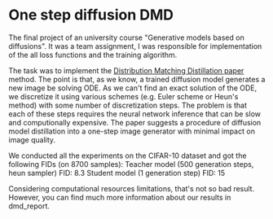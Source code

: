 # One step diffusion DMD
The final project of an university course "Generative models based on diffusions". It was a team assignment, I was responsible for implementation of the all loss functions and the training algorithm.

The task was to implement the [Distribution Matching Distillation paper](https://arxiv.org/abs/2311.18828) method. The point is that, as we know, a trained diffusion model generates a new image be solving ODE. As we can't find an exact solution of the ODE, we discretize it using various schemes (e.g. Euler scheme or Heun's method) with some number of discretization steps. The problem is that each of these steps requires the neural network inference that can be slow and computionally expensive. The paper suggests a procedure of diffusion model distillation into a one-step image generator with minimal impact on image quality.

We conducted all the experiments on the CIFAR-10 dataset and got the following FIDs (on 8700 samples):
Teacher model (500 generation steps, heun sampler) FID: 8.3
Student model (1 generation step) FID: 15

Considering computational resources limitations, that's not so bad result. However, you can find much more information about our results in dmd_report.
